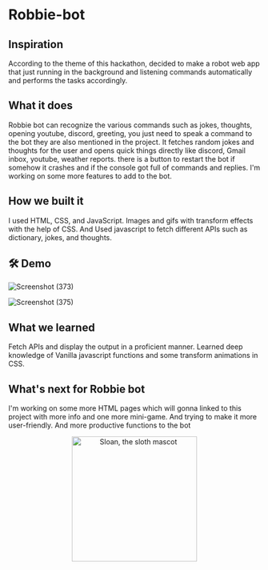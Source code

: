 # Robbie-bot

## Inspiration
According to the theme of this hackathon, decided to make a robot web app that just running in the background and listening commands automatically and performs the tasks accordingly.

## What it does
Robbie bot can recognize the various commands such as jokes, thoughts, opening youtube, discord, greeting,  you just need to speak a command to the bot they are also mentioned in the project. It fetches random jokes and thoughts for the user and opens quick things directly like discord, Gmail inbox, youtube, weather reports. there is a button to restart the bot if somehow it crashes and if the console got full of commands and replies. I'm working on some more features to add to the bot.

## How we built it
I used HTML, CSS, and JavaScript. Images and gifs with transform effects with the help of CSS. And Used javascript to fetch different APIs such as dictionary, jokes, and thoughts.

## 🛠️ Demo 

![Screenshot (373)](https://user-images.githubusercontent.com/68494604/128628331-c69a8718-f205-422e-8d3e-2a2e2401cd82.png)

![Screenshot (375)](https://user-images.githubusercontent.com/68494604/128628332-933400bf-5bec-4d87-9637-b956d8a58d2d.png)


## What we learned
Fetch APIs and display the output in a proficient manner. Learned deep knowledge of Vanilla javascript functions and some transform animations in CSS.

## What's next for Robbie bot
I'm working on some more HTML pages which will gonna linked to this project with more info and one more mini-game. And trying to make it more user-friendly. And more productive functions to the bot


<p align="center">
  <img alt="Sloan, the sloth mascot" width="250px" src="https://user-images.githubusercontent.com/68494604/120436157-39627380-c39c-11eb-89cf-58089fb1032d.gif">
   <br>
</p>
